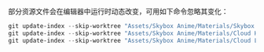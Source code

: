 部分资源文件会在编辑器中运行时动态改变，可用如下命令忽略其变化：

```powershell
git update-index --skip-worktree "Assets/Skybox Anime/Materials/Skybox Anime.mat"
git update-index --skip-worktree "Assets/Skybox Anime/Materials/Cloud High.mat"
git update-index --skip-worktree "Assets/Skybox Anime/Materials/Cloud Low.mat"
```